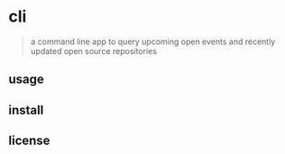 # cli

> a command line app to query upcoming open events and recently updated open source repositories

## usage

## install

## license
